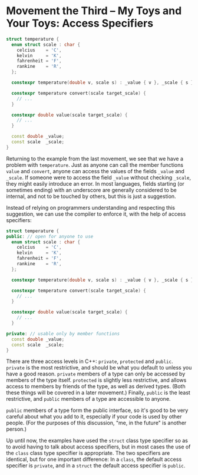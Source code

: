 # Movement the Third – My Toys and Your Toys: Access Specifiers

```c++
struct temperature {
  enum struct scale : char {
    celcius    = 'C',
    kelvin     = 'K',
    fahrenheit = 'F',
    rankine    = 'R',
  };

  constexpr temperature(double v, scale s) : _value { v }, _scale { s } { }

  constexpr temperature convert(scale target_scale) {
    // ...
  }

  constexpr double value(scale target_scale) {
    // ...
  }

  const double _value;
  const scale  _scale;
}
```

Returning to the example from the last movement, we see that we have a problem with `temperature`. Just as anyone can call the member functions `value` and `convert`, anyone can access the values of the fields `_value` and `_scale`. If someone were to access the field `_value` without checking `_scale`, they might easily introduce an error. In most languages, fields starting (or sometimes ending) with an underscore are generally considered to be internal, and not to be touched by others, but this is just a suggestion.

Instead of relying on programmers understanding and respecting this suggestion, we can use the compiler to enforce it, with the help of access specifiers:

```c++
struct temperature {
public: // open for anyone to use
  enum struct scale : char {
    celcius    = 'C',
    kelvin     = 'K',
    fahrenheit = 'F',
    rankine    = 'R',
  };

  constexpr temperature(double v, scale s) : _value { v }, _scale { s } { }

  constexpr temperature convert(scale target_scale) {
    // ...
  }

  constexpr double value(scale target_scale) {
    // ...
  }

private: // usable only by member functions
  const double _value;
  const scale  _scale;
}
```

There are three access levels in C++: `private`, `protected` and `public`. `private` is the most restrictive, and should be what you default to unless you have a good reason. `private` members of a type can only be accessed by members of the type itself. `protected` is slightly less restrictive, and allows access to members by friends of the type, as well as derived types. (Both these things will be covered in a later movement.) Finally, `public` is the least restrictive, and `public` members of a type are accessible to anyone.

`public` members of a type form the public interface, so it's good to be very careful about what you add to it, especially if your code is used by other people. (For the purposes of this discussion, "me, in the future" is another person.)

Up until now, the examples have used the `struct` class type specifier so as to avoid having to talk about access specifiers, but in most cases the use of the `class` class type specifier is appropriate. The two specifiers are identical, but for one important difference: In a `class`, the default access specifier is `private`, and in a `struct` the default access specifier is `public`.
